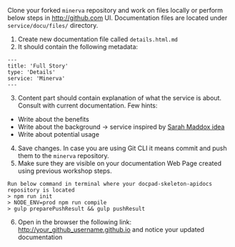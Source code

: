 Clone your forked `minerva` repository and work on files locally or perform below steps in http://github.com UI.
Documentation files are located under `service/docu/files/` directory.

1. Create new documentation file called `details.html.md`
2. It should contain the following metadata:
```
---
title: 'Full Story'
type: 'Details'
service: 'Minerva'
---
```
3. Content part should contain explanation of what the service is about. Consult with current documentation.
Few hints:
- Write about the benefits
- Write about the background -> service inspired by [Sarah Maddox idea](https://ffeathers.wordpress.com/)
- Write about potential usage
4. Save changes. In case you are using Git CLI it means commit and push them to the `minerva` repository.
5. Make sure they are visible on your documentation Web Page created using previous workshop steps.
```
Run below command in terminal where your docpad-skeleton-apidocs repository is located
> npm run init
> NODE_ENV=prod npm run compile
> gulp preparePushResult && gulp pushResult
```
6. Open in the browser the following link: http://your_github_username.github.io and notice your updated documentation
